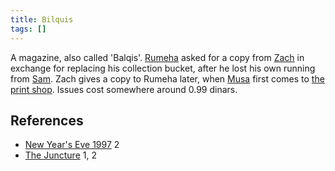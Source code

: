 ```yaml
---
title: Bilquis
tags: []
---
```

A magazine, also called 'Balqis'. [Rumeha](/_wiki/rumeha.md) asked for a copy from [Zach](/_wiki/zach.md) in exchange for replacing his collection bucket, after he lost his own running from [Sam](/_wiki/sam.md). Zach gives a copy to Rumeha later, when [Musa](/_wiki/musa.md) first comes to [the print shop](/_wiki/aa-xerox.md). Issues cost somewhere around 0.99 dinars.

## References
- [New Year's Eve 1997](/_wiki/new-years-eve-1997.md) 2
- [The Juncture](/_wiki/the-juncture.md) 1, 2
